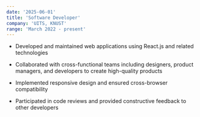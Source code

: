 ```yaml
---
date: '2025-06-01'
title: 'Software Developer'
company: 'UITS, KNUST'
range: 'March 2022 - present'
---
```


- Developed and maintained web applications using React.js and related technologies

- Collaborated with cross-functional teams including designers, product managers, and developers to create high-quality products

- Implemented responsive design and ensured cross-browser compatibility

- Participated in code reviews and provided constructive feedback to other developers
